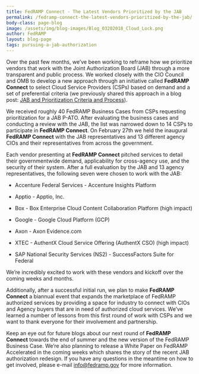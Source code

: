 ```yaml
---
title: FedRAMP Connect - The Latest Vendors Prioritized by the JAB 
permalink: /fedramp-connect-the-latest-vendors-prioritized-by-the-jab/
body-class: page-blog
image: /assets/img/blog-images/Blog_03202018_Cloud_Lock.png
author: FedRAMP
layout: blog-page
tags: pursuing-a-jab-authorization
---
```

Over the past few months, we’ve been working to reframe how we prioritize vendors that work with the Joint Authorization Board (JAB) through a more transparent and public process. We worked closely with the CIO Council and OMB to develop a new approach through an initiative called **FedRAMP Connect** to select Cloud Service Providers (CSPs) based on demand and a set of preferential criteria (we previously shared this approach in a blog post: [JAB and Prioritization Criteria and Process](https://www.fedramp.gov/fedramp-jab-prioritization-criteria-and-process/)).

We received roughly 40 FedRAMP Business Cases from CSPs requesting prioritization for a JAB P-ATO. After evaluating the business cases and conducting a review with the JAB, the list was narrowed down to 14 CSPs to participate in **FedRAMP Connect**. On February 27th we held the inaugural **FedRAMP Connect** with the JAB representatives and 13 different agency CIOs and their representatives from across the government.

Each vendor presenting at **FedRAMP Connect** pitched services to detail their governmentwide demand, applicability for cross-agency use, and the security of their system. After a full evaluation by the JAB and 13 agency representatives, the following seven were chosen to work with the JAB:

* Accenture Federal Services - Accenture Insights Platform

* Apptio - Apptio, Inc.

* Box - Box Enterprise Cloud Content Collaboration Platform (high impact)

* Google - Google Cloud Platform (GCP)

* Axon - Axon Evidence.com

* XTEC - AuthentX Cloud Service Offering (AuthentX CSO) (high impact)

* SAP National Security Services (NS2) - SuccessFactors Suite for Federal


We’re incredibly excited to work with these vendors and kickoff over the coming weeks and months.

Additionally, after a successful initial run, we plan to make **FedRAMP Connect** a biannual event that expands the marketplace of FedRAMP authorized services by providing a space for industry to connect with CIOs and Agency buyers that are in need of authorized cloud services. We’ve learned a number of lessons from this first round of work with CSPs and we want to thank everyone for their involvement and partnership.

Keep an eye out for future blogs about our next round of **FedRAMP Connect** towards the end of summer and the new version of the FedRAMP Business Case. We’re also planning to release a White Paper on FedRAMP Accelerated in the coming weeks which shares the story of the recent JAB authorization redesign. If you have any questions in the meantime on how to get involved, please e-mail [info@fedramp.gov](mailto:info@fedramp.gov) for more information.
